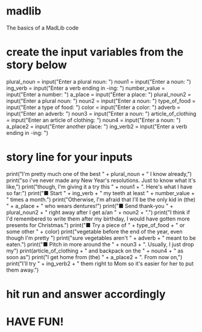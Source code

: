 # madlib
The basics of a MadLib code

# create the input variables from the story below
plural_noun = input("Enter a plural noun: ")
noun1 = input("Enter a noun: ")
ing_verb = input("Enter a verb ending in -ing: ")
number_value = input("Enter a number: ")
a_place = input("Enter a place: ")
plural_noun2 = input("Enter a plural noun: ")
noun2 = input("Enter a noun: ")
type_of_food = input("Enter a type of food: ")
color = input("Enter a color: ")
adverb = input("Enter an adverb: ")
noun3 = input("Enter a noun: ")
article_of_clothing = input("Enter an article of clothing: ")
noun4 = input("Enter a noun: ")
a_place2 = input("Enter another place: ")
ing_verb2 = input("Enter a verb ending in -ing: ")

# story line for your inputs
print("I'm pretty much one of the best " + plural_noun + " I know already,")
print("so i've never made any New Year's resolutions. Just to know what it's like,")
print("though, I'm giving it a try this " + noun1 + ". Here's what I have so far:")
print("■ Start " + ing_verb + " my teeth at least " + number_value + " times a month.")
print("Otherwise, I'm afraid that I'll be the only kid in (the) " + a_place + " who wears dentures!")
print("■ Send thank-you " + plural_noun2 + " right away after I get a/an " + noun2 + ".")
print("I think if I'd remembered to write them after my birthday, I would have gotten more presents for Christmas.")
print("■ Try a piece of " + type_of_food + " or some other " + color)
print("vegetable before the end of the year, even though I'm pretty ")
print("sure vegetables aren't " + adverb + " meant to be eaten.")
print("■ Pitch in more around the " + noun3 + ". Usually, I just drop my")
print(article_of_clothing + " and backpack on the " + noun4 + " as soon as")
print("I get home from (the) " + a_place2 + ". From now on,")
print("I'll try " + ing_verb2 + " them right to Mom so it's easier for her to put them away.")

# hit run and answer accordingly

# HAVE FUN!
